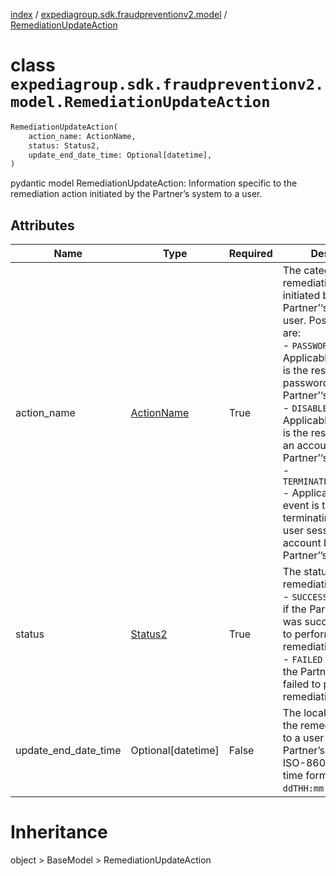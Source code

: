 [index](index.md) /
[expediagroup.sdk.fraudpreventionv2.model](expediagroup.sdk.fraudpreventionv2.model.md)
/ [RemediationUpdateAction](RemediationUpdateAction.md)

# class `expediagroup.sdk.fraudpreventionv2.model.RemediationUpdateAction`

```python
RemediationUpdateAction(
    action_name: ActionName,
    status: Status2,
    update_end_date_time: Optional[datetime],
)
```

pydantic model RemediationUpdateAction: Information specific to the
remediation action initiated by the Partner’s system to a user.

## Attributes

| Name                 | Type                        | Required | Description                                                                                                                                                                                                                                                                                                                                                                                                                                                                                    |
| -------------------- | --------------------------- | -------- | ---------------------------------------------------------------------------------------------------------------------------------------------------------------------------------------------------------------------------------------------------------------------------------------------------------------------------------------------------------------------------------------------------------------------------------------------------------------------------------------------- |
| action_name          | [ActionName](ActionName.md) | True     | The categorized remediation action initiated by the Partner’‘s system to a user. Possible values are:<br/>- `PASSWORD_RESET` - Applicable if this event is the result of a password reset by the Partner’‘s system.<br/>- `DISABLE_ACCOUNT` - Applicable if this event is the result of disabling an account by the Partner’‘s system.<br/>- `TERMINATE_ALL_SESSIONS` - Applicable if this event is the result of terminating all active user sessions of an account by the Partner’’s system. |
| status               | [Status2](Status2.md)       | True     | The status of the remediation action.<br/> - `SUCCESS` - Applicable if the Partner’‘s system was successfully able to perform the remediation action.<br/> - `FAILED` - Applicable if the Partner’’s system failed to perform the remediation action.                                                                                                                                                                                                                                          |
| update_end_date_time | Optional\[datetime\]        | False    | The local date and time the remediation action to a user ended in the Partner’s system, in ISO-8601 date and time format `yyyy-MM-ddTHH:mm:ss.SSSZ`.                                                                                                                                                                                                                                                                                                                                           |

# Inheritance

object > BaseModel > RemediationUpdateAction
